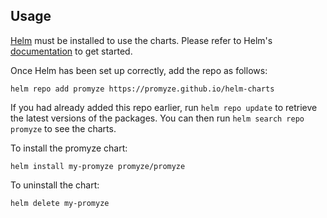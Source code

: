## Usage

[Helm](https://helm.sh) must be installed to use the charts.  Please refer to
Helm's [documentation](https://helm.sh/docs) to get started.

Once Helm has been set up correctly, add the repo as follows:

    helm repo add promyze https://promyze.github.io/helm-charts

If you had already added this repo earlier, run `helm repo update` to retrieve
the latest versions of the packages.  You can then run `helm search repo
promyze` to see the charts.

To install the promyze chart:

    helm install my-promyze promyze/promyze 

To uninstall the chart:

    helm delete my-promyze